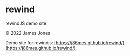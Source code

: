 # rewind
rewindJS demo site

© 2022 James Jones

Demo site for rewindjs: [https://j86mes.github.io/rewind/](https://j86mes.github.io/rewind/)
